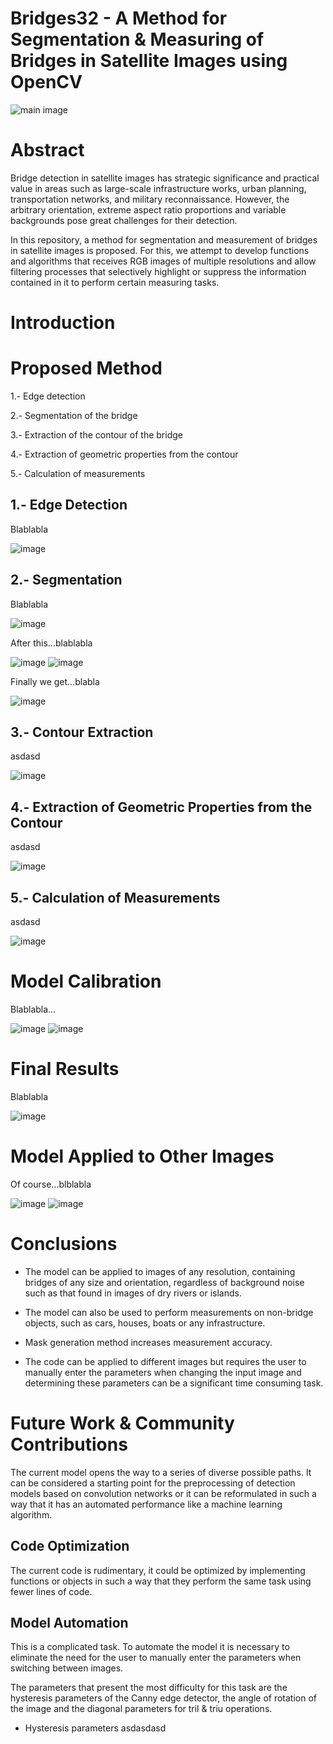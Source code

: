 # Bridges32 - A Method for Segmentation & Measuring of Bridges in Satellite Images using OpenCV

![main image](readme_images/001.png)

# Abstract

Bridge detection in satellite images has strategic significance and practical value in areas such as large-scale infrastructure works, urban planning, transportation networks, and military reconnaissance. However, the arbitrary orientation, extreme aspect ratio proportions and variable backgrounds pose great challenges for their detection.

In this repository, a method for segmentation and measurement of bridges in satellite images is proposed. For this, we attempt to develop functions and algorithms that receives RGB images of multiple resolutions and allow filtering processes that selectively highlight or suppress the information contained in it to perform certain measuring tasks. 

# Introduction

# Proposed Method

1.- Edge detection

2.- Segmentation of the bridge

3.- Extraction of the contour of the bridge

4.- Extraction of geometric properties from the contour

5.- Calculation of measurements

## 1.- Edge Detection

Blablabla

![image](readme_images/002.png)

## 2.- Segmentation

Blablabla

![image](readme_images/003.png)

After this...blablabla

![image](readme_images/004.png)
![image](readme_images/005.png)

Finally we get...blabla

![image](readme_images/006.png)

## 3.- Contour Extraction

asdasd

![image](readme_images/007.png)

## 4.- Extraction of Geometric Properties from the Contour

asdasd

![image](readme_images/008.png)

## 5.- Calculation of Measurements

asdasd

![image](readme_images/009.png)

# Model Calibration

Blablabla...

![image](readme_images/010.png)
![image](readme_images/011.png)

# Final Results

Blablabla

![image](readme_images/012.png)

# Model Applied to Other Images

Of course...blblabla

![image](readme_images/013.png)
![image](readme_images/014.png)

# Conclusions

* The model can be applied to images of any resolution, containing bridges of any size and orientation, regardless of background noise such as that found in images of dry rivers or islands.

* The model can also be used to perform measurements on non-bridge objects, such as cars, houses, boats or any infrastructure.

* Mask generation method increases measurement accuracy.

* The code can be applied to different images but requires the user to manually enter the parameters when changing the input image and determining these parameters can be a significant time consuming task.

# Future Work & Community Contributions

The current model opens the way to a series of diverse possible paths. It can be considered a starting point for the preprocessing of detection models based on convolution networks or it can be reformulated in such a way that it has an automated performance like a machine learning algorithm.

## Code Optimization

The current code is rudimentary, it could be optimized by implementing functions or objects in such a way that they perform the same task using fewer lines of code.

## Model Automation

This is a complicated task. To automate the model it is necessary to eliminate the need for the user to manually enter the parameters when switching between images.

The parameters that present the most difficulty for this task are the hysteresis parameters of the Canny edge detector, the angle of rotation of the image and the diagonal parameters for tril & triu operations.

* Hysteresis parameters
asdasdasd

